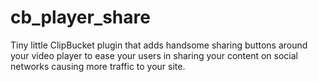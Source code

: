 # cb_player_share
Tiny little ClipBucket plugin that adds handsome sharing buttons around your video player to ease your users in sharing your content on social networks causing more traffic to your site.
